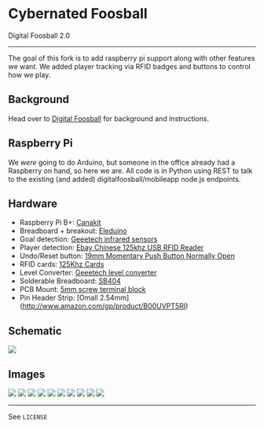 # Cybernated Foosball #

Digital Foosball 2.0

---
The goal of this fork is to add raspberry pi support along with other features we want.  We added player tracking via RFID badges and buttons to control how we play.

## Background ##

Head over to [Digital Foosball](https://github.com/sinnerschrader/digitalfoosball/) for background and instructions.

## Raspberry Pi ##

We *were* going to do Arduino, but someone in the office already had a Raspberry on hand, so here we are. All code is in Python using REST to talk to the existing (and added) digitalfoosball/mobileapp node.js endpoints.

## Hardware ##

* Raspberry Pi B+: [Canakit](http://www.amazon.com/CanaKit-Raspberry-Complete-Original-Preloaded/dp/B008XVAVAW)
* Breadboard + breakout: [Eleduino](http://www.amazon.com/Eleduino-Raspberry-Model-T-Cobbler-Breakout/dp/B00NKH9S7Q)
* Goal detection: [Geeetech infrared sensors](http://www.amazon.com/Geeetech-Infrared-proximity-compatible-Arduino/dp/B00AMC1V2C)
* Player detection: [Ebay Chinese 125khz USB RFID Reader](http://www.ebay.com/itm/311140956799)
* Undo/Reset button: [19mm Momentary Push Button Normally Open](http://www.amazon.com/gp/product/B00KDDAJF0)
* RFID cards: [125Khz Cards](http://www.amazon.com/gp/product/B008NGTJJG)
* Level Converter: [Geeetech level converter](http://www.amazon.com/gp/product/B00CI2EK7M)
* Solderable Breadboard: [SB404](http://www.amazon.com/gp/product/B00LLO4Q7W)
* PCB Mount: [5mm screw terminal block](http://www.amazon.com/gp/product/B00EZ3QPCU)
* Pin Header Strip: [Omall 2.54mm] (http://www.amazon.com/gp/product/B00UVPT5RI)

## Schematic ##
![](images/schematic.png?raw=true)

## Images ##
![](images/IMG_20150430_090902148.jpg?raw=true)
![](images/IMG_20150430_091015148.jpg?raw=true)
![](images/IMG_20150430_091039475.jpg?raw=true)
![](images/IMG_20150604_164850463.jpg?raw=true)
![](images/IMG_20150604_164901678.jpg?raw=true)
![](images/IMG_20150604_164912012.jpg?raw=true)
![](images/IMG_20150604_164924444.jpg?raw=true)
![](images/IMG_20150605_083541989.jpg?raw=true)
![](images/IMG_20150605_083550730.jpg?raw=true)
![](images/IMG_20150605_083558708.jpg?raw=true)

---
See `LICENSE`
